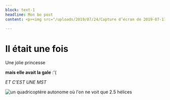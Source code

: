 ```yaml
---
block: text-1
headline: Mon bo post
content: <p><img src="/uploads/2019/07/24/Capture d’écran de 2019-07-17 17-02-33.png"></p>

---
```

# Il était une fois 

Une jolie princesse

**mais elle avait la gale** :'(

_ET C'EST UNE MST_

![un quadricoptère autonome où l'on ne voit que 2.5 hélices](/uploads/2018/06/21/drone-photo.jpeg "C'est cheum")